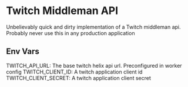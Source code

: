 # Twitch Middleman API

Unbelievably quick and dirty implementation of a Twitch middleman api.
Probably never use this in any production application

## Env Vars
TWITCH_API_URL: The base twitch helix api url. Preconfigured in worker config
TWITCH_CLIENT_ID: A twitch application client id
TWITCH_CLIENT_SECRET: A twitch application client secret